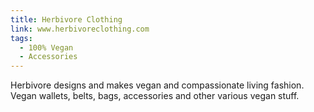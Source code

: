 ```yaml
---
title: Herbivore Clothing
link: www.herbivoreclothing.com
tags:
  - 100% Vegan
  - Accessories
---
```

Herbivore designs and makes vegan and compassionate living fashion. Vegan wallets, belts, bags, accessories and other various vegan stuff.